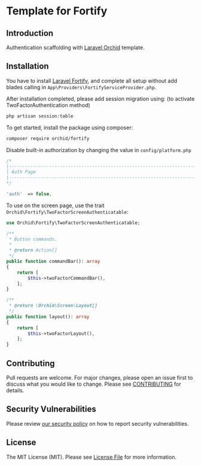 # Template for Fortify

## Introduction

Authentication scaffolding with [Laravel Orchid](https://github.com/orchidsoftware/platform) template. 

## Installation

You have to install [Laravel Fortify](https://github.com/laravel/fortify), and complete all setup without add blades calling in `App\Providers\FortifyServiceProvider.php`.

After installation completed, please add session migration using:
(to activate TwoFactorAuthentication method)

```bash
php artisan session:table
```

To get started, install the package using composer:

```bash
composer require orchid/fortify
```

Disable built-in authorization by changing the value in `config/platform.php`

```php
/*
|--------------------------------------------------------------------------
| Auth Page
|--------------------------------------------------------------------------
*/

'auth'  => false,
```

To use on the screen page, use the trait `Orchid\Fortify\TwoFactorScreenAuthenticatable`:

```php
use Orchid\Fortify\TwoFactorScreenAuthenticatable;

/**
 * Button commands.
 *
 * @return Action[]
 */
public function commandBar(): array
{
    return [
        $this->twoFactorCommandBar(),
    ];
}

/**
 * @return \Orchid\Screen\Layout[]
 */
public function layout(): array
{
    return [
        $this->twoFactorLayout(),
    ];
}
```

## Contributing

Pull requests are welcome. For major changes, please open an issue first to discuss what you would like to change. Please see [CONTRIBUTING](.github/CONTRIBUTING.md) for details.

## Security Vulnerabilities

Please review [our security policy](../../security/policy) on how to report security vulnerabilities.

## License

The MIT License (MIT). Please see [License File](LICENSE.md) for more information.
